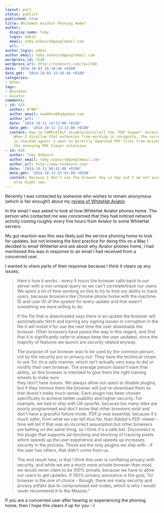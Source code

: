 ```yaml
---
layout: post
status: publish
published: true
title: WhiteHat Aviator Phoning Home?
author:
  display_name: Toby
  login: admin
  email: toby.osbourn@googlemail.com
  url: ''
author_login: admin
author_email: toby.osbourn@googlemail.com
wordpress_id: 2348
wordpress_url: http://tosbourn.com/?p=2348
date: '2014-10-03 16:16:46 +0100'
date_gmt: '2014-10-03 15:16:46 +0100'
categories:
- Other
tags:
- Whitehat
- Aviator
comments:
- id: 625
  author: N^NN^
  author_email: nw446sn66u@yahoo.com
  author_url: ''
  date: '2014-10-11 14:13:00 +0100'
  date_gmt: '2014-10-11 13:13:00 +0100'
  content: How to COMPLETELY disable/uninstall the "PDF Viewer" extension on Aviator?
    When I disallow that extension from working in incognito, the corresponding checkbox
    is checked again! I want to directly download PDF files from Aviator without opening
    the annoying PDF Viewer extension.
- id: 626
  author: Toby Osbourn
  author_email: toby.osbourn@googlemail.com
  author_url: http://www.tosbourn.com/
  date: '2014-10-13 08:41:00 +0100'
  date_gmt: '2014-10-13 07:41:00 +0100'
  content: Because I don't use the browser day in day out I am not sure sorry, someone
    else might now.
---
```

<p>Recently I was contacted by someone who wishes to remain anonymous (which is fair enough!) about my <a title="Review: Whitehat Aviator" href="http://tosbourn.com/review-whitehat-aviator/">review of WhiteHat Aviator</a>.</p>
<p>In the email I was asked to look at how WhiteHat Aviator phones home. The person who contacted me was concerned that they had noticed network activity coming roughly every five hours from Aviator to some WhiteHat servers.</p>
<p>My gut reaction was this was likely just the service phoning home to look for updates, but not knowing the best practice for doing this on a Mac I decided to email WhiteHat and ask about why Aviator phones home, I had mentioned this was in response to an email I had received from a concerned user.</p>
<p>I wanted to share parts of their response because I think it clears up any issues;</p>
<blockquote><p>Here's how it works - every 5 hours the browser calls back to our server with a non-unique query so we can't correlate/track our users. We spent a lot of time working on this to try to limit our ability to track users, because browsers like Chrome phone home with the machine-ID and user-ID of the system for every update and that wasn't something we were willing to do.</p>
<p>If the file that is downloaded says there is an update the browser will automatically fetch and barring any signing issues or corruption in the file it will install it for use the next time the user downloads the browser. Other browsers have paved the way in this regard, and find that it is significantly safer to always keep the user updated, since the majority of features we launch are security related anyway.</p>
<p>The purpose of our browser was to be used by the common person, not by the security pro or privacy nut. They have the technical chops to use Tor (in a safe manner, which isn't actually very easy to do) or modify their own browser. The average person doesn't have that ability, so this browser is intended to give them the right training wheels to make sure<br />
they don't have issues. We always allow our users to disable plugins, but if they remove them the browser will just re-download them so that doesn't make much sense. Each plugin has been chosen specifically to achieve better usability and higher security. For example, we had to ship with UA spoofer, because too many sites are poorly programmed and don't know that other browsers exist and don't have a graceful failure mode. PDF.js was essential, because it's much safer, from what we can tell thus far, than Adobe's PDF viewer - time will tell if that was an incorrect assumption but other browsers are betting on the same thing, so I think it's a safe bet. Disconnect is the plugin that supports ad-blocking and blocking of tracking pixels which speeds up the user experience and speeds up increases security in the process. Those are the only plugins we ship with - if the user has others, that didn't come from us.</p>
<p>The end result here, is that I think this user is conflating privacy with security, and while we are a much more private browser than most, we would never claim to be 100% private, because we have to allow our users to get updates. If 100% privacy assurance is the goal, Tor browser is the one of choice - though, there are many security and privacy pitfalls due to compromised exit nodes, which is why I would never recommend it to the Masses."</p></blockquote>
<p>If you are a concerned user after hearing or experiencing the phoning home, then I hope this clears it up for you :-)</p>
